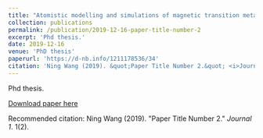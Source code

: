 ```yaml
---
title: "Atomistic modelling and simulations of magnetic transition metals"
collection: publications
permalink: /publication/2019-12-16-paper-title-number-2
excerpt: 'Phd thesis.'
date: 2019-12-16
venue: 'PhD thesis'
paperurl: 'https://d-nb.info/1211178536/34'
citation: 'Ning Wang (2019). &quot;Paper Title Number 2.&quot; <i>Journal 1</i>. 1(2).'
---
```

Phd thesis.

[Download paper here](https://d-nb.info/1211178536/34)

Recommended citation: Ning Wang (2019). "Paper Title Number 2." <i>Journal 1</i>. 1(2).
